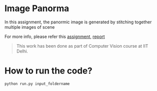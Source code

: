 
# Image Panorma 
In this assignment, the panormic image is generated by stitching together multiple images of scene

For more info, please refer this [assignment](https://github.com/deepakraina99/PhD-Course-Projects-IITD/blob/master/Computer-Vision-COL780/Image-mosaicing/Assignment2.pdf), [report](https://github.com/deepakraina99/PhD-Course-Projects-IITD/blob/master/Computer-Vision-COL780/Image-mosaicing/Report.pdf)

> This work has been done as part of Computer Vision
> course at IIT Delhi.

# How to run the code?
```sh
python run.py input_foldername
```
